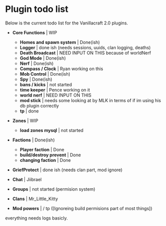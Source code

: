 Plugin todo list
=====

Below is the current todo list for the Vanillacraft 2.0 plugins.

- **Core Functions** | WIP
	- **Homes and spawn system**     | Done(ish)
	- **Logger**                     | done ish (needs sessions, uuids, clan logging, deaths)
	- **Death Broadcast**            | NEED INPUT ON THIS because of worldNerf
	- **God Mode**                   | Done(ish)
	- **Nerf**                       | Done(ish)
	- **Compass / Clock**            | Ryan working on this
	- **Mob Control**                | Done(ish)
	- **Spy**                        | Done(ish)
	- **bans / kicks**               | not started
	- **time keeper**                | Pence working on it
	- **world nerf**                 | NEED INPUT ON THIS
	- **mod stick**                  | needs some looking at by MLK in terms of if im using his db plugin correctly
	- **tp**                         | done
	   

- **Zones**          | WIP   
  - **load zones mysql**           | not started
	  
    
- **Factions**       | Done(ish)
	- **Player faction**             | Done
	- **build/destroy prevent**      | Done
	- **changing faction**           | Done

- **GriefProtect**   | done ish (needs clan part, mod ignore)
- **Chat**           | Jiibrael
- **Groups**         | not started (permision system)
- **Clans**          | Mr_Little_Kitty

- **Mod powers**     |  / tp ([Ignoreing build permisions part of most things])

everything needs logs basicly.